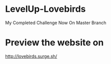 # LevelUp-Lovebirds
My Completed Challenge Now On Master Branch      
# Preview the website on
http://lovebirds.surge.sh/
